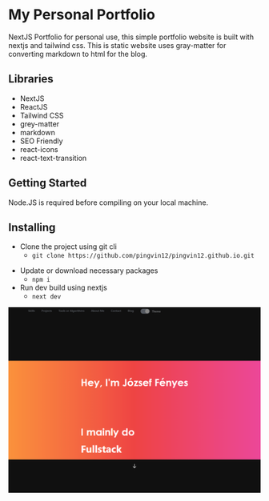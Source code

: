 # My Personal Portfolio
NextJS Portfolio for personal use, this simple portfolio website is built with nextjs and tailwind css. This is static website uses gray-matter for converting markdown to html for the blog.

## Libraries

  - NextJS
  - ReactJS
  - Tailwind CSS
  - grey-matter
  - markdown
  - SEO Friendly
  - react-icons
  - react-text-transition

## Getting Started
  Node.JS is required before compiling on your local machine.
  
## Installing
 - Clone the project using git cli
    - `git clone https://github.com/pingvin12/pingvin12.github.io.git`
  * Update or download necessary packages
    - `npm i`
  * Run dev build using nextjs
    - `next dev`
    
<img src="./public/screenshot.png"/>

